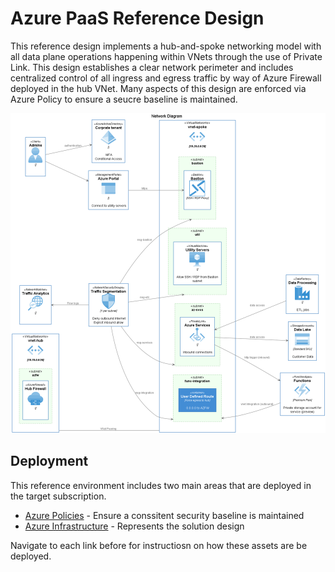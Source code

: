 # Azure PaaS Reference Design

This reference design implements a hub-and-spoke networking model with all data plane operations happening within VNets through the use of Private Link. This design establishes a clear network perimeter and includes centralized control of all ingress and egress traffic by way of Azure Firewall deployed in the hub VNet. Many aspects of this design are enforced via Azure Policy to ensure a seucre baseline is maintained.

<img src="images/diagram-network.png" alt="Network diagram"/>

## Deployment

This reference environment includes two main areas that are deployed in the target subscription.

* [Azure Policies](policies/policies.md) - Ensure a conssitent security baseline is maintained
* [Azure Infrastructure](deployments/infrastructure.md) - Represents the solution design

Navigate to each link before for instructiosn on how these assets are be deployed.
